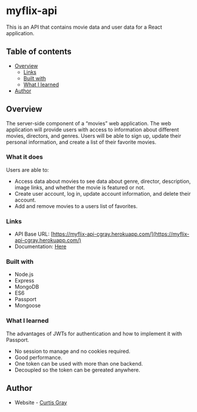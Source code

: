 # myflix-api

This is an API that contains movie data and user data for a React application.

## Table of contents

- [Overview](#overview)
  - [Links](#links)
  - [Built with](#built-with)
  - [What I learned](#what-i-learned)
- [Author](#author)

## Overview

The server-side component of a “movies” web application. The web
application will provide users with access to information about different
movies, directors, and genres. Users will be able to sign up, update their
personal information, and create a list of their favorite movies.

### What it does

Users are able to:

- Access data about movies to see data about genre, director, description, image links, and whether the movie is featured or not. 
- Create user account, log in, update account information, and delete their account.
- Add and remove movies to a users list of favorites.

### Links

- API Base URL: [https://myflix-api-cgray.herokuapp.com/](https://myflix-api-cgray.herokuapp.com/)
- Documentation: [Here](https://myflix-api-cgray.herokuapp.com/documentation)

### Built with

- Node.js
- Express
- MongoDB
- ES6
- Passport
- Mongoose

### What I learned

The advantages of JWTs for authentication and how to implement it with Passport.

- No session to manage and no cookies required.
- Good performance.
- One token can be used with more than one backend.
- Decoupled so the token can be gereated anywhere.

## Author

- Website - [Curtis Gray](https://curtisgry.github.io/portfolio-website/)
